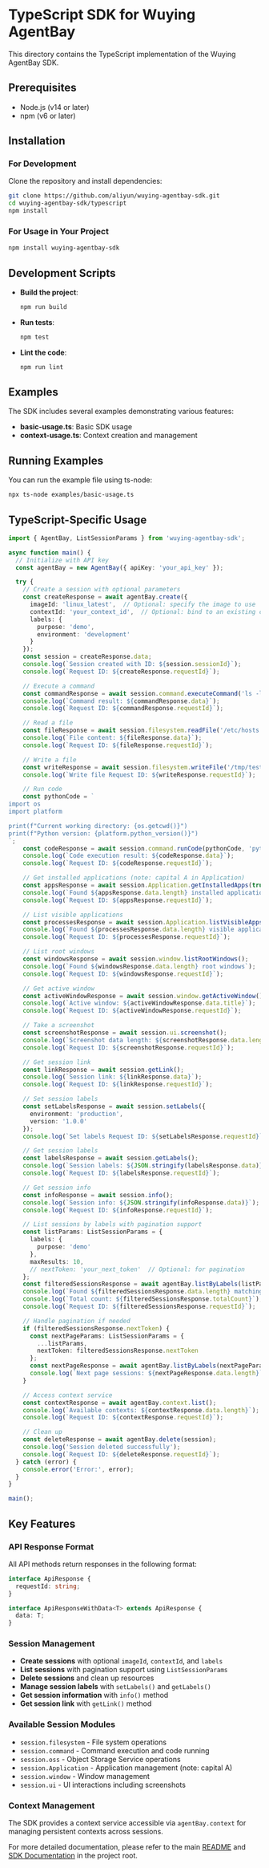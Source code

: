 # TypeScript SDK for Wuying AgentBay

This directory contains the TypeScript implementation of the Wuying AgentBay SDK.

## Prerequisites

- Node.js (v14 or later)
- npm (v6 or later)

## Installation

### For Development

Clone the repository and install dependencies:

```bash
git clone https://github.com/aliyun/wuying-agentbay-sdk.git
cd wuying-agentbay-sdk/typescript
npm install
```

### For Usage in Your Project

```bash
npm install wuying-agentbay-sdk
```

## Development Scripts

- **Build the project**:
  ```bash
  npm run build
  ```

- **Run tests**:
  ```bash
  npm test
  ```

- **Lint the code**:
  ```bash
  npm run lint
  ```

## Examples

The SDK includes several examples demonstrating various features:

- **basic-usage.ts**: Basic SDK usage
- **context-usage.ts**: Context creation and management

## Running Examples

You can run the example file using ts-node:

```bash
npx ts-node examples/basic-usage.ts
```

## TypeScript-Specific Usage

```typescript
import { AgentBay, ListSessionParams } from 'wuying-agentbay-sdk';

async function main() {
  // Initialize with API key
  const agentBay = new AgentBay({ apiKey: 'your_api_key' });

  try {
    // Create a session with optional parameters
    const createResponse = await agentBay.create({
      imageId: 'linux_latest',  // Optional: specify the image to use
      contextId: 'your_context_id',  // Optional: bind to an existing context
      labels: {
        purpose: 'demo',
        environment: 'development'
      }
    });
    const session = createResponse.data;
    console.log(`Session created with ID: ${session.sessionId}`);
    console.log(`Request ID: ${createResponse.requestId}`);

    // Execute a command
    const commandResponse = await session.command.executeCommand('ls -la');
    console.log(`Command result: ${commandResponse.data}`);
    console.log(`Request ID: ${commandResponse.requestId}`);

    // Read a file
    const fileResponse = await session.filesystem.readFile('/etc/hosts');
    console.log(`File content: ${fileResponse.data}`);
    console.log(`Request ID: ${fileResponse.requestId}`);

    // Write a file
    const writeResponse = await session.filesystem.writeFile('/tmp/test.txt', 'Hello World');
    console.log(`Write file Request ID: ${writeResponse.requestId}`);

    // Run code
    const pythonCode = `
import os
import platform

print(f"Current working directory: {os.getcwd()}")
print(f"Python version: {platform.python_version()}")
`;
    const codeResponse = await session.command.runCode(pythonCode, 'python');
    console.log(`Code execution result: ${codeResponse.data}`);
    console.log(`Request ID: ${codeResponse.requestId}`);

    // Get installed applications (note: capital A in Application)
    const appsResponse = await session.Application.getInstalledApps(true, false, true);
    console.log(`Found ${appsResponse.data.length} installed applications`);
    console.log(`Request ID: ${appsResponse.requestId}`);

    // List visible applications
    const processesResponse = await session.Application.listVisibleApps();
    console.log(`Found ${processesResponse.data.length} visible applications`);
    console.log(`Request ID: ${processesResponse.requestId}`);

    // List root windows
    const windowsResponse = await session.window.listRootWindows();
    console.log(`Found ${windowsResponse.data.length} root windows`);
    console.log(`Request ID: ${windowsResponse.requestId}`);

    // Get active window
    const activeWindowResponse = await session.window.getActiveWindow();
    console.log(`Active window: ${activeWindowResponse.data.title}`);
    console.log(`Request ID: ${activeWindowResponse.requestId}`);

    // Take a screenshot
    const screenshotResponse = await session.ui.screenshot();
    console.log(`Screenshot data length: ${screenshotResponse.data.length} characters`);
    console.log(`Request ID: ${screenshotResponse.requestId}`);

    // Get session link
    const linkResponse = await session.getLink();
    console.log(`Session link: ${linkResponse.data}`);
    console.log(`Request ID: ${linkResponse.requestId}`);

    // Set session labels
    const setLabelsResponse = await session.setLabels({
      environment: 'production',
      version: '1.0.0'
    });
    console.log(`Set labels Request ID: ${setLabelsResponse.requestId}`);

    // Get session labels
    const labelsResponse = await session.getLabels();
    console.log(`Session labels: ${JSON.stringify(labelsResponse.data)}`);
    console.log(`Request ID: ${labelsResponse.requestId}`);

    // Get session info
    const infoResponse = await session.info();
    console.log(`Session info: ${JSON.stringify(infoResponse.data)}`);
    console.log(`Request ID: ${infoResponse.requestId}`);

    // List sessions by labels with pagination support
    const listParams: ListSessionParams = {
      labels: {
        purpose: 'demo'
      },
      maxResults: 10,
      // nextToken: 'your_next_token'  // Optional: for pagination
    };
    const filteredSessionsResponse = await agentBay.listByLabels(listParams);
    console.log(`Found ${filteredSessionsResponse.data.length} matching sessions`);
    console.log(`Total count: ${filteredSessionsResponse.totalCount}`);
    console.log(`Request ID: ${filteredSessionsResponse.requestId}`);

    // Handle pagination if needed
    if (filteredSessionsResponse.nextToken) {
      const nextPageParams: ListSessionParams = {
        ...listParams,
        nextToken: filteredSessionsResponse.nextToken
      };
      const nextPageResponse = await agentBay.listByLabels(nextPageParams);
      console.log(`Next page sessions: ${nextPageResponse.data.length}`);
    }

    // Access context service
    const contextResponse = await agentBay.context.list();
    console.log(`Available contexts: ${contextResponse.data.length}`);
    console.log(`Request ID: ${contextResponse.requestId}`);

    // Clean up
    const deleteResponse = await agentBay.delete(session);
    console.log('Session deleted successfully');
    console.log(`Request ID: ${deleteResponse.requestId}`);
  } catch (error) {
    console.error('Error:', error);
  }
}

main();
```

## Key Features

### API Response Format

All API methods return responses in the following format:
```typescript
interface ApiResponse {
  requestId: string;
}

interface ApiResponseWithData<T> extends ApiResponse {
  data: T;
}
```

### Session Management

- **Create sessions** with optional `imageId`, `contextId`, and `labels`
- **List sessions** with pagination support using `ListSessionParams`
- **Delete sessions** and clean up resources
- **Manage session labels** with `setLabels()` and `getLabels()`
- **Get session information** with `info()` method
- **Get session link** with `getLink()` method

### Available Session Modules

- `session.filesystem` - File system operations
- `session.command` - Command execution and code running
- `session.oss` - Object Storage Service operations
- `session.Application` - Application management (note: capital A)
- `session.window` - Window management
- `session.ui` - UI interactions including screenshots

### Context Management

The SDK provides a context service accessible via `agentBay.context` for managing persistent contexts across sessions.

For more detailed documentation, please refer to the main [README](../README.md) and [SDK Documentation](../docs/README.md) in the project root.
